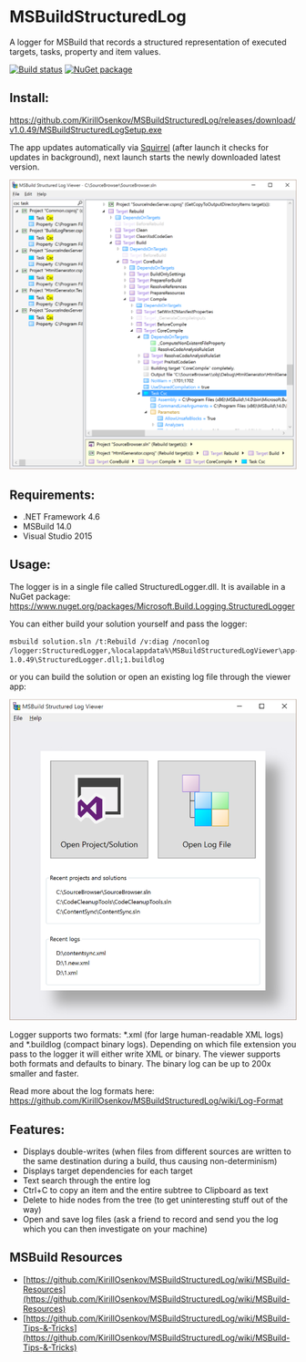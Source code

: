 # MSBuildStructuredLog
A logger for MSBuild that records a structured representation of executed targets, tasks, property and item values.

[![Build status](https://ci.appveyor.com/api/projects/status/v7vwgphs239i14ya?svg=true)](https://ci.appveyor.com/project/KirillOsenkov/msbuildstructuredlog)
[![NuGet package](https://img.shields.io/nuget/v/Microsoft.Build.Logging.StructuredLogger.svg)](https://nuget.org/packages/Microsoft.Build.Logging.StructuredLogger)

## Install:
https://github.com/KirillOsenkov/MSBuildStructuredLog/releases/download/v1.0.49/MSBuildStructuredLogSetup.exe

The app updates automatically via [Squirrel](https://github.com/Squirrel/Squirrel.Windows) (after launch it checks for updates in background), next launch starts the newly downloaded latest version.

![Screenshot1](/docs/Screenshot1.png)

## Requirements:
 * .NET Framework 4.6
 * MSBuild 14.0
 * Visual Studio 2015

## Usage:

The logger is in a single file called StructuredLogger.dll. It is available in a NuGet package:
https://www.nuget.org/packages/Microsoft.Build.Logging.StructuredLogger

You can either build your solution yourself and pass the logger:

```
msbuild solution.sln /t:Rebuild /v:diag /noconlog /logger:StructuredLogger,%localappdata%\MSBuildStructuredLogViewer\app-1.0.49\StructuredLogger.dll;1.buildlog
```

or you can build the solution or open an existing log file through the viewer app:

![Screenshot2](/docs/Screenshot2.png)

Logger supports two formats: *.xml (for large human-readable XML logs) and *.buildlog (compact binary logs). Depending on which file extension you pass to the logger it will either write XML or binary.
The viewer supports both formats and defaults to binary. The binary log can be up to 200x smaller and faster.

Read more about the log formats here:
https://github.com/KirillOsenkov/MSBuildStructuredLog/wiki/Log-Format

## Features:

 * Displays double-writes (when files from different sources are written to the same destination during a build, thus causing non-determinism)
 * Displays target dependencies for each target
 * Text search through the entire log
 * Ctrl+C to copy an item and the entire subtree to Clipboard as text
 * Delete to hide nodes from the tree (to get uninteresting stuff out of the way)
 * Open and save log files (ask a friend to record and send you the log which you can then investigate on your machine)

## MSBuild Resources
 * [https://github.com/KirillOsenkov/MSBuildStructuredLog/wiki/MSBuild-Resources](https://github.com/KirillOsenkov/MSBuildStructuredLog/wiki/MSBuild-Resources)
 * [https://github.com/KirillOsenkov/MSBuildStructuredLog/wiki/MSBuild-Tips-&-Tricks](https://github.com/KirillOsenkov/MSBuildStructuredLog/wiki/MSBuild-Tips-&-Tricks)
